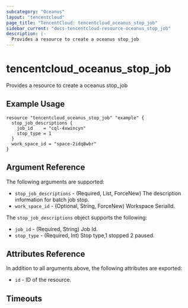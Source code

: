 ```yaml
---
subcategory: "Oceanus"
layout: "tencentcloud"
page_title: "TencentCloud: tencentcloud_oceanus_stop_job"
sidebar_current: "docs-tencentcloud-resource-oceanus_stop_job"
description: |-
  Provides a resource to create a oceanus stop_job
---
```


# tencentcloud_oceanus_stop_job

Provides a resource to create a oceanus stop_job

## Example Usage

```hcl
resource "tencentcloud_oceanus_stop_job" "example" {
  stop_job_descriptions {
    job_id    = "cql-4xwincyn"
    stop_type = 1
  }
  work_space_id = "space-2idq8wbr"
}
```

## Argument Reference

The following arguments are supported:

* `stop_job_descriptions` - (Required, List, ForceNew) The description information for batch job stop.
* `work_space_id` - (Optional, String, ForceNew) Workspace SerialId.

The `stop_job_descriptions` object supports the following:

* `job_id` - (Required, String) Job Id.
* `stop_type` - (Required, Int) Stop type,1 stopped 2 paused.

## Attributes Reference

In addition to all arguments above, the following attributes are exported:

* `id` - ID of the resource.



## Timeouts

<no value>


